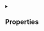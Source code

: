 <details><summary><h2>Properties</h2></summary>

### Options

This is an object containing the properties below. An example is:
```
    j.options = { includeComments: true }
```
- `includeComments` will generate HTML comments for the start and end in the transformed output for all `j:` nodes. To help with
debugging.
- `debug` to write logs to the console if it is greater than 0. A value of 5 writes important details, 10 writes the most detail.

</detail>

<details><summary><h2>Methods</h2></summary>

### load(url)

Returns a Promise to load joth XML from the specified URL.

### loadString(s)

Loads joth XML from the specified string. Normally only useful for testing.

### toString(e, nsPrefix)

Converts the XML node, e, to a string. If e is null, it converts the whole joth XML. If e is not null, it also attempts to
remove the namespace that would otherwise be added if `nsPrefix` is supplied. Only really needed for error messages and debugging,
but included as 'public' regardless.

### transformJSON(json)

Perform the transformation using the supplied object and previously loaded joth XML.
The result is returned as a DIV element.

### transformUrl(url)

Returns a Promise to load JSON from the specified URL and perform the transformation using the previously loaded joth XML.
The result is returned as a DIV element in the resolve for the Promise.

### transformUrlTo(url, dest)

Returns a Promise to call `transformUrl(url)` and then clear the contents of `dest` and load the children of the returned DIV as
children under `dest`. If `dest` is a string, it is assumed to be the id of a document element. Otherwise it is assumed to be the
document element.

### _whatever()

These are all "private" methods and don't do anything useful outside the appropriate context.

</detail>
